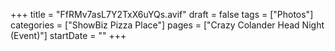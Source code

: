 +++
title = "FfRMv7asL7Y2TxX6uYQs.avif"
draft = false
tags = ["Photos"]
categories = ["ShowBiz Pizza Place"]
pages = ["Crazy Colander Head Night (Event)"]
startDate = ""
+++
